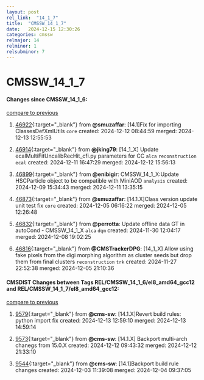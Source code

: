 ```yaml
---
layout: post
rel_link:  "14_1_7"
title:  "CMSSW_14_1_7"
date:   2024-12-15 12:30:26
categories: cmssw
relmajor: 14
relminor: 1
relsubminor: 7
---
```


# CMSSW_14_1_7
#### Changes since CMSSW_14_1_6:
[compare to previous](https://github.com/cms-sw/cmssw/compare/CMSSW_14_1_6...CMSSW_14_1_7)



1. [46922](http://github.com/cms-sw/cmssw/pull/46922){:target="_blank"}  from **@smuzaffar**: [14.1]Fix for importing ClassesDefXmlUtils `core` created: 2024-12-12 08:44:59 merged: 2024-12-13 12:55:53

2. [46914](http://github.com/cms-sw/cmssw/pull/46914){:target="_blank"}  from **@jking79**: [14_1_X] Update ecalMultiFitUncalibRecHit_cfi.py parameters for CC `alca` `reconstruction` `ecal` created: 2024-12-11 16:47:29 merged: 2024-12-12 15:56:13

3. [46899](http://github.com/cms-sw/cmssw/pull/46899){:target="_blank"}  from **@enibigir**: CMSSW_14_1_X:Update HSCParticle object to be compatible with MiniAOD `analysis` created: 2024-12-09 15:34:43 merged: 2024-12-11 13:35:15

4. [46873](http://github.com/cms-sw/cmssw/pull/46873){:target="_blank"}  from **@smuzaffar**: [14.1.X]Class version update unit test fix `core` created: 2024-12-05 06:16:22 merged: 2024-12-05 12:26:48

5. [46832](http://github.com/cms-sw/cmssw/pull/46832){:target="_blank"}  from **@perrotta**: Update offline data GT in autoCond - CMSSW_14_1_X `alca` `dqm` created: 2024-11-30 12:04:17 merged: 2024-12-08 19:02:25

6. [46816](http://github.com/cms-sw/cmssw/pull/46816){:target="_blank"}  from **@CMSTrackerDPG**: [14_1_X] Allow using fake pixels from the digi morphing algorithm as cluster seeds but drop them from final clusters `reconstruction` `trk` created: 2024-11-27 22:52:38 merged: 2024-12-05 21:10:36

#### CMSDIST Changes between Tags REL/CMSSW_14_1_6/el8_amd64_gcc12 and REL/CMSSW_14_1_7/el8_amd64_gcc12:
[compare to previous](https://github.com/cms-sw/cmsdist/compare/REL/CMSSW_14_1_6/el8_amd64_gcc12...REL/CMSSW_14_1_7/el8_amd64_gcc12)



1. [9579](http://github.com/cms-sw/cmsdist/pull/9579){:target="_blank"}  from **@cms-sw**: [14.1.X]Revert build rules: python import fix created: 2024-12-13 12:59:10 merged: 2024-12-13 14:59:14

2. [9573](http://github.com/cms-sw/cmsdist/pull/9573){:target="_blank"}  from **@cms-sw**: [14.1.X] Backport multi-arch chanegs from 15.0.X created: 2024-12-12 09:43:32 merged: 2024-12-12 21:33:10

3. [9544](http://github.com/cms-sw/cmsdist/pull/9544){:target="_blank"}  from **@cms-sw**: [14.1]Backport build rule changes created: 2024-12-03 11:39:08 merged: 2024-12-04 09:37:05
